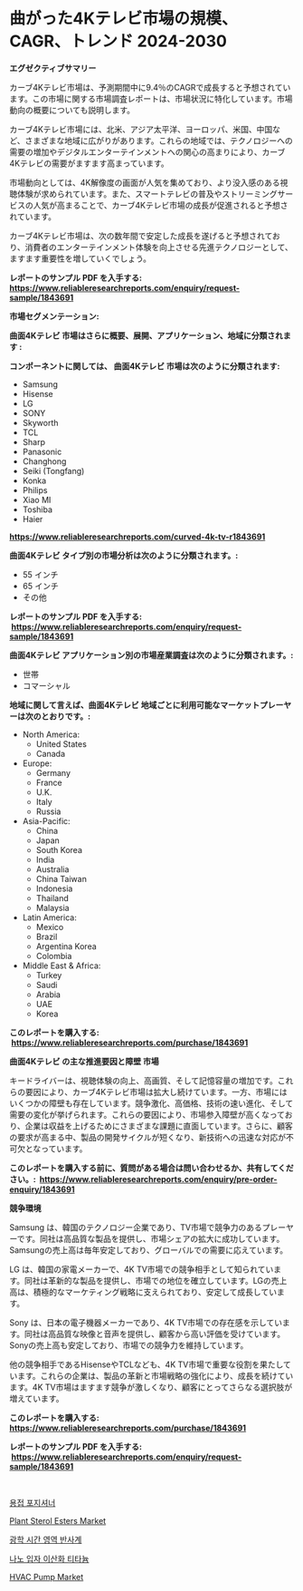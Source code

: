 <p><h1>曲がった4Kテレビ市場の規模、CAGR、トレンド 2024-2030</h1></p><p><strong>エグゼクティブサマリー</strong></p>
<p><p>カーブ4Kテレビ市場は、予測期間中に9.4％のCAGRで成長すると予想されています。この市場に関する市場調査レポートは、市場状況に特化しています。市場動向の概要についても説明します。</p><p>カーブ4Kテレビ市場には、北米、アジア太平洋、ヨーロッパ、米国、中国など、さまざまな地域に広がりがあります。これらの地域では、テクノロジーへの需要の増加やデジタルエンターテインメントへの関心の高まりにより、カーブ4Kテレビの需要がますます高まっています。</p><p>市場動向としては、4K解像度の画面が人気を集めており、より没入感のある視聴体験が求められています。また、スマートテレビの普及やストリーミングサービスの人気が高まることで、カーブ4Kテレビ市場の成長が促進されると予想されています。</p><p>カーブ4Kテレビ市場は、次の数年間で安定した成長を遂げると予想されており、消費者のエンターテインメント体験を向上させる先進テクノロジーとして、ますます重要性を増していくでしょう。</p></p>
<p><strong>レポートのサンプル PDF を入手する: <a href="https://www.reliableresearchreports.com/enquiry/request-sample/1843691">https://www.reliableresearchreports.com/enquiry/request-sample/1843691</a></strong></p>
<p><strong>市場セグメンテーション:</strong></p>
<p><strong> 曲面4Kテレビ 市場はさらに概要、展開、アプリケーション、地域に分類されます :</strong></p>
<p><strong>コンポーネントに関しては、 曲面4Kテレビ 市場は次のように分類されます: &nbsp;</strong></p>
<p><ul><li>Samsung</li><li>Hisense</li><li>LG</li><li>SONY</li><li>Skyworth</li><li>TCL</li><li>Sharp</li><li>Panasonic</li><li>Changhong</li><li>Seiki (Tongfang)</li><li>Konka</li><li>Philips</li><li>Xiao MI</li><li>Toshiba</li><li>Haier</li></ul></p>
<p><strong><a href="https://www.reliableresearchreports.com/curved-4k-tv-r1843691">https://www.reliableresearchreports.com/curved-4k-tv-r1843691</a></strong></p>
<p><strong> 曲面4Kテレビ タイプ別の市場分析は次のように分類されます。:</strong></p>
<p><ul><li>55 インチ</li><li>65 インチ</li><li>その他</li></ul></p>
<p><strong>レポートのサンプル PDF を入手する: &nbsp;<a href="https://www.reliableresearchreports.com/enquiry/request-sample/1843691">https://www.reliableresearchreports.com/enquiry/request-sample/1843691</a></strong></p>
<p><strong> 曲面4Kテレビ アプリケーション別の市場産業調査は次のように分類されます。:</strong></p>
<p><ul><li>世帯</li><li>コマーシャル</li></ul></p>
<p><strong>地域に関して言えば、曲面4Kテレビ 地域ごとに利用可能なマーケットプレーヤーは次のとおりです。:</strong></p>
<p><ul>
    <li>
        North America:
        <ul>
            <li>United States</li>
            <li>Canada</li>
        </ul>
    </li>
    <li>
        Europe:
        <ul>
            <li>Germany</li>
            <li>France</li>
            <li>U.K.</li>
            <li>Italy</li>
            <li>Russia</li>
        </ul>
    </li>
    <li>
        Asia-Pacific:
        <ul>
            <li>China</li>
            <li>Japan</li>
            <li>South Korea</li>
            <li>India</li>
            <li>Australia</li>
            <li>China Taiwan</li>
            <li>Indonesia</li>
            <li>Thailand</li>
            <li>Malaysia</li>
        </ul>
    </li>
    <li>
        Latin America:
        <ul>
            <li>Mexico</li>
            <li>Brazil</li>
            <li>Argentina Korea</li>
            <li>Colombia</li>
        </ul>
    </li>
    <li>
        Middle East & Africa:
        <ul>
            <li>Turkey</li>
            <li>Saudi</li>
            <li>Arabia</li>
            <li>UAE</li>
            <li>Korea</li>
        </ul>
    </li>
    </ul></p>
<p><strong>このレポートを購入する: &nbsp;<a href="https://www.reliableresearchreports.com/purchase/1843691">https://www.reliableresearchreports.com/purchase/1843691</a></strong></p>
<p><strong>曲面4Kテレビ の主な推進要因と障壁 市場</strong></p>
<p><p>キードライバーは、視聴体験の向上、高画質、そして記憶容量の増加です。これらの要因により、カーブ4Kテレビ市場は拡大し続けています。一方、市場にはいくつかの障壁も存在しています。競争激化、高価格、技術の速い進化、そして需要の変化が挙げられます。これらの要因により、市場参入障壁が高くなっており、企業は収益を上げるためにさまざまな課題に直面しています。さらに、顧客の要求が高まる中、製品の開発サイクルが短くなり、新技術への迅速な対応が不可欠となっています。</p></p>
<p><strong>このレポートを購入する前に、質問がある場合は問い合わせるか、共有してください。:&nbsp; <a href="https://www.reliableresearchreports.com/enquiry/pre-order-enquiry/1843691">https://www.reliableresearchreports.com/enquiry/pre-order-enquiry/1843691</a></strong></p>
<p><strong>競争環境</strong></p>
<p><p>Samsung は、韓国のテクノロジー企業であり、TV市場で競争力のあるプレーヤーです。同社は高品質な製品を提供し、市場シェアの拡大に成功しています。Samsungの売上高は毎年安定しており、グローバルでの需要に応えています。</p><p>LG は、韓国の家電メーカーで、4K TV市場での競争相手として知られています。同社は革新的な製品を提供し、市場での地位を確立しています。LGの売上高は、積極的なマーケティング戦略に支えられており、安定して成長しています。</p><p>Sony は、日本の電子機器メーカーであり、4K TV市場での存在感を示しています。同社は高品質な映像と音声を提供し、顧客から高い評価を受けています。Sonyの売上高も安定しており、市場での競争力を維持しています。</p><p>他の競争相手であるHisenseやTCLなども、4K TV市場で重要な役割を果たしています。これらの企業は、製品の革新と市場戦略の強化により、成長を続けています。4K TV市場はますます競争が激しくなり、顧客にとってさらなる選択肢が増えています。</p></p>
<p><strong>このレポートを購入する: &nbsp; <a href="https://www.reliableresearchreports.com/purchase/1843691">https://www.reliableresearchreports.com/purchase/1843691</a></strong></p>
<p><strong>レポートのサンプル PDF を入手する: &nbsp;<a href="https://www.reliableresearchreports.com/enquiry/request-sample/1843691">https://www.reliableresearchreports.com/enquiry/request-sample/1843691</a></strong><strong></strong></p>
<p>&nbsp;</p>
<p><p><a href="https://github.com/vs019sa3m8x/Market-Research-Report-List-1/blob/main/485999620544.md">용접 포지셔너</a></p><p><a href="https://issuu.com/reportprime-2/docs/plant-sterol-esters-market-size-2030.pptx">Plant Sterol Esters Market</a></p><p><a href="https://medium.com/@vlcostes/%EA%B4%91-%EC%8B%9C%EA%B0%84-%EB%8F%84%EB%A9%94%EC%9D%B8-%EB%B0%98%EC%82%AC%EA%B3%84-%EC%8B%9C%EC%9E%A5-%EC%8B%9C%EC%9E%A5-%EC%A0%90%EC%9C%A0%EC%9C%A8-%EC%8B%9C%EC%9E%A5-%EB%8F%99%ED%96%A5-%EB%B0%8F-%EB%AF%B8%EB%9E%98-%EC%84%B1%EC%9E%A5-%ED%83%90%EC%83%89-9db50aad4114">광학 시간 영역 반사계</a></p><p><a href="https://medium.com/@boydsmitham726/%EB%82%98%EB%85%B8%EC%9E%85%EC%9E%90-%EC%9D%B4%EC%82%B0%ED%99%94-%ED%8B%B0%ED%83%80%EB%8A%84-%EC%8B%9C%EC%9E%A5-%ED%86%B5%EC%B0%B0-%EC%8B%9C%EC%9E%A5-%EB%8F%99%ED%96%A5-%EC%84%B1%EC%9E%A5-2024%EB%85%84%EB%B6%80%ED%84%B0-2031%EB%85%84%EA%B9%8C%EC%A7%80-%EC%98%88%EC%83%81%EB%90%A8-2237e6ece08f">나노 입자 이산화 티타늄</a></p><p><a href="https://github.com/mauripalmi/Market-Research-Report-List-2/blob/main/hvac-pump-market.md">HVAC Pump Market</a></p></p>